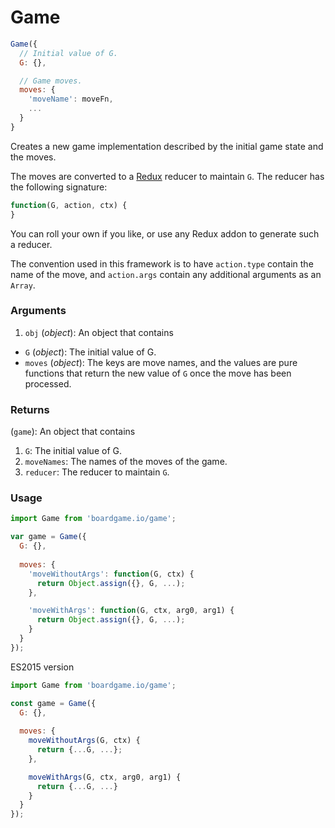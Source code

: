 # Game

```js
Game({
  // Initial value of G.
  G: {},

  // Game moves.
  moves: {
    'moveName': moveFn,
    ...
  }
}
```

Creates a new game implementation described by the initial
game state and the moves.

The moves are converted to a [Redux](http://redux.js.org/docs/basics/Reducers.html) reducer to maintain `G`. The reducer has the following signature:

```js
function(G, action, ctx) {
}
```

You can roll your own if you like, or use any Redux
addon to generate such a reducer.

The convention used in this framework is to
have `action.type` contain the name of the move, and
`action.args` contain any additional arguments as an
`Array`.

### Arguments

1. `obj` (*object*): An object that contains

  - `G` (*object*): The initial value of G.
  - `moves` (*object*): The keys are move names, and the values
    are pure functions that return the new value of `G` once
    the move has been processed.

### Returns

(`game`): An object that contains
1. `G`: The initial value of G.
2. `moveNames`: The names of the moves of the game.
3. `reducer`: The reducer to maintain `G`.

### Usage

```js
import Game from 'boardgame.io/game';

var game = Game({
  G: {},
  
  moves: {
    'moveWithoutArgs': function(G, ctx) {
      return Object.assign({}, G, ...);
    },

    'moveWithArgs': function(G, ctx, arg0, arg1) {
      return Object.assign({}, G, ...);
    }
  }
});
```

ES2015 version

```js
import Game from 'boardgame.io/game';

const game = Game({
  G: {},
  
  moves: {
    moveWithoutArgs(G, ctx) {
      return {...G, ...};
    },

    moveWithArgs(G, ctx, arg0, arg1) {
      return {...G, ...}
    }
  }
});
```
